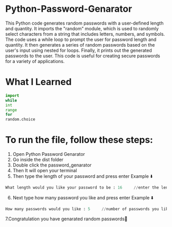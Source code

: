 # Python-Password-Genarator

This Python code generates random passwords with a user-defined length and quantity. It imports the "random" module, which is used to randomly select characters from a string that includes letters, numbers, and symbols. The code uses a while loop to prompt the user for password length and quantity. It then generates a series of random passwords based on the user's input using nested for loops. Finally, it prints out the generated passwords to the user. This code is useful for creating secure passwords for a variety of applications.

# What I Learned

```python
import
while
int
range
for
random.choice
```

# To run the file, follow these steps:<br>
1. Open Python Password Genarator
2. Go inside the dist folder
3. Double click the password_genarator
4. Then It will open your terminal
5. Then type the length of your password and press enter
 Example ⬇️
```python
What length would you like your password to be : 16     //enter the length of your password
```
6. Next type how many password you like and press enter
 Example ⬇️
```python
How many passwords would you like : 5     //number of passwords you like
```
7.Congratulation you have genarated random passwords🥳
